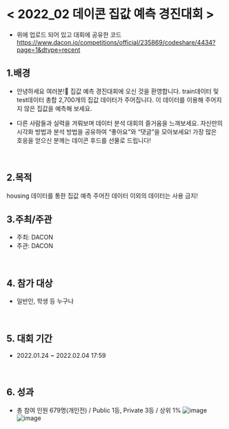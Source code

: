 
# < 2022_02 데이콘 집값 예측 경진대회 >

 - 위에 업로드 되어 있고 대회에 공유한 코드  
https://www.dacon.io/competitions/official/235869/codeshare/4434?page=1&dtype=recent


## 1.배경  
 - 안녕하세요 여러분!🙌 집값 예측 경진대회에 오신 것을 환영합니다.
train데이터 및 test데이터 총합 2,700개의 집값 데이터가 주어집니다.
이 데이터를 이용해 주어지지 않은 집값을 예측해 보세요.

 - 다른 사람들과 실력을 겨뤄보며 데이터 분석 대회의 즐거움을 느껴보세요.
자신만의 시각화 방법과 분석 방법을 공유하여 “좋아요”와 “댓글”을 모아보세요!
가장 많은 호응을 얻으신 분께는 데이콘 후드를 선물로 드립니다!
<br>

## 2.목적  
 housing 데이터를 통한 집값 예측
주어진 데이터 이외의 데이터는 사용 금지!
<br>

## 3.주최/주관  
 - 주최: DACON
 - 주관: DACON 
<br>

## 4. 참가 대상  
 - 일반인, 학생 등 누구나  

<br>

## 5. 대회 기간
 -  2022.01.24 ~ 2022.02.04 17:59
<br>

## 6. 성과
 - 총 참여 인원 679명(개인전) / Public 1등, Private 3등 / 상위 1%
![image](https://user-images.githubusercontent.com/55688416/152961782-52c86e49-0d8b-44cb-9278-df6312f6ba4f.png)
![image](https://user-images.githubusercontent.com/55688416/152961855-213b88e9-1128-4842-b887-75e843a7a8e1.png)

<br>

